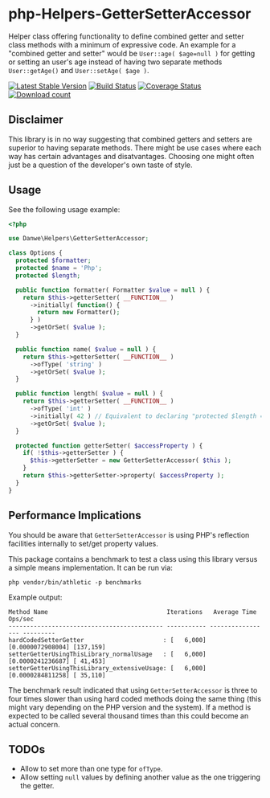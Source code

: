 # php-Helpers-GetterSetterAccessor
Helper class offering functionality to define combined getter and setter class methods with a minimum of expressive code. An example for a "combined getter and setter" would be `User::age( $age=null )` for getting or setting an user's age instead of having two separate methods `User::getAge()` and `User::setAge( $age )`.

[![Latest Stable Version](https://poser.pugx.org/danwe/helpers-gettersetteraccessor/version.png)](https://packagist.org/packages/danwe/helpers-gettersetteraccessor)
[![Build Status](https://travis-ci.org/DanweDE/php-Helpers-SetterGetterAccessor.svg)](https://travis-ci.org/DanweDE/php-Helpers-SetterGetterAccessor)
[![Coverage Status](https://coveralls.io/repos/DanweDE/php-Helpers-SetterGetterAccessor/badge.svg)](https://coveralls.io/r/DanweDE/php-Helpers-SetterGetterAccessor)
[![Download count](https://poser.pugx.org/danwe/helpers-gettersetteraccessor/d/total.png)](https://packagist.org/packages/danwe/helpers-gettersetteraccessor)

## Disclaimer
This library is in no way suggesting that combined getters and setters are superior to having separate methods. There might be use cases where each way has certain advantages and disatvantages. Choosing one might often just be a question of the developer's own taste of style.

## Usage
See the following usage example:

```php
<?php

use Danwe\Helpers\GetterSetterAccessor;

class Options {
  protected $formatter;
  protected $name = 'Php';
  protected $length;

  public function formatter( Formatter $value = null ) {
    return $this->getterSetter( __FUNCTION__ )
      ->initially( function() {
        return new Formatter();
      } )
      ->getOrSet( $value );
  }

  public function name( $value = null ) {
    return $this->getterSetter( __FUNCTION__ )
      ->ofType( 'string' )
      ->getOrSet( $value );
  }

  public function length( $value = null ) {
    return $this->getterSetter( __FUNCTION__ )
      ->ofType( 'int' )
      ->initially( 42 ) // Equivalent to declaring "protected $length = 42" on top
      ->getOrSet( $value );
  }

  protected function getterSetter( $accessProperty ) {
    if( !$this->getterSetter ) {
      $this->getterSetter = new GetterSetterAccessor( $this );
    }
    return $this->getterSetter->property( $accessProperty );
  }
}
```

## Performance Implications
You should be aware that `GetterSetterAccessor` is using PHP's reflection facilities internally
to set/get property values.

This package contains a benchmark to test a class using this library versus a simple means implementation. It can be run via:
```
php vendor/bin/athletic -p benchmarks
```
Example output:
```
Method Name                                 Iterations   Average Time      Ops/sec   
------------------------------------------- ----------- ----------------- ---------
hardCodedSetterGetter                      : [   6,000] [0.0000072908004] [137,159]
setterGetterUsingThisLibrary_normalUsage   : [   6,000] [0.0000241236687] [ 41,453]
setterGetterUsingThisLibrary_extensiveUsage: [   6,000] [0.0000284811258] [ 35,110]
```

The benchmark result indicated that using `GetterSetterAccessor` is three to four times slower than
using hard coded methods doing the same thing (this might vary depending on the PHP version and
the system). If a method is expected to be called several thousand times than this could become an
actual concern.

## TODOs
* Allow to set more than one type for `ofType`.
* Allow setting `null` values by defining another value as the one triggering the getter.
